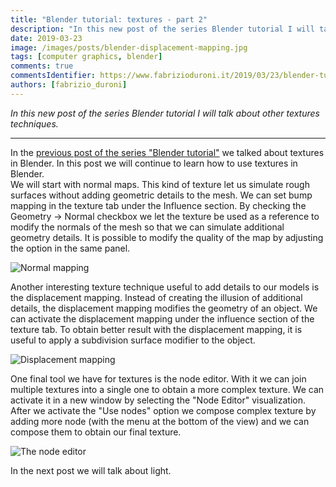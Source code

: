 ```yaml
---
title: "Blender tutorial: textures - part 2"
description: "In this new post of the series Blender tutorial I will talk other about textures techniques."
date: 2019-03-23
image: /images/posts/blender-displacement-mapping.jpg
tags: [computer graphics, blender]
comments: true
commentsIdentifier: https://www.fabrizioduroni.it/2019/03/23/blender-tutorial-9-textures-part-2/
authors: [fabrizio_duroni]
---
```


*In this new post of the series Blender tutorial I will talk about other textures techniques.*

---

In the [previous post of the series "Blender tutorial"](/2019/03/22/blender-tutorial-8-textures-part-1/) we talked
about textures in Blender. In this post we will continue to learn how to use textures in Blender.  
We will start with normal maps. This kind of texture let us simulate rough surfaces without adding geometric details to
the mesh. We can set bump mapping in the texture tab under the Influence section. By checking the Geometry -> Normal
checkbox we let the texture be used as a reference to modify the normals of the mesh so that we can simulate additional
geometry details. It is possible to modify the quality of the map by adjusting the option in the same panel.

![Normal mapping](/images/posts/blender-normal-mapping.jpg)

Another interesting texture technique useful to add details to our models is the displacement mapping. Instead of
creating the illusion of additional details, the displacement mapping modifies the geometry of an object. We can
activate the displacement mapping under the influence section of the texture tab. To obtain better result with the
displacement mapping, it is useful to apply a subdivision surface modifier to the object.

![Displacement mapping](/images/posts/blender-displacement-mapping.jpg)

One final tool we have for textures is the node editor. With it we can join multiple textures into a single one to
obtain a more complex texture. We can activate it in a new window by selecting the "Node Editor" visualization. After we
activate the "Use nodes" option we compose complex texture by adding more node (with the menu at the bottom of the view)
and we can compose them to obtain our final texture.

![The node editor](/images/posts/blender-node-editor.jpg)

In the next post we will talk about light.
